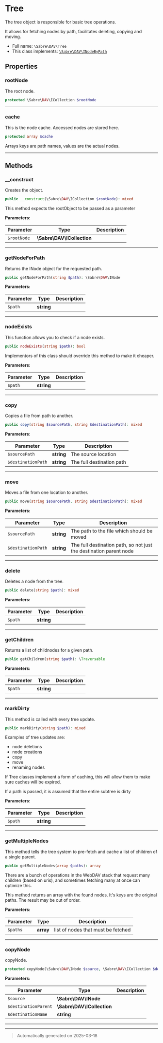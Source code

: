 
# Tree

The tree object is responsible for basic tree operations.

It allows for fetching nodes by path, facilitates deleting, copying and
moving.

* Full name: `\Sabre\DAV\Tree`
* This class implements:
[`\Sabre\DAV\INodeByPath`](./INodeByPath.md)



## Properties


### rootNode

The root node.

```php
protected \Sabre\DAV\ICollection $rootNode
```






***

### cache

This is the node cache. Accessed nodes are stored here.

```php
protected array $cache
```

Arrays keys are path names, values are the actual nodes.




***

## Methods


### __construct

Creates the object.

```php
public __construct(\Sabre\DAV\ICollection $rootNode): mixed
```

This method expects the rootObject to be passed as a parameter






**Parameters:**

| Parameter | Type | Description |
|-----------|------|-------------|
| `$rootNode` | **\Sabre\DAV\ICollection** |  |





***

### getNodeForPath

Returns the INode object for the requested path.

```php
public getNodeForPath(string $path): \Sabre\DAV\INode
```








**Parameters:**

| Parameter | Type | Description |
|-----------|------|-------------|
| `$path` | **string** |  |





***

### nodeExists

This function allows you to check if a node exists.

```php
public nodeExists(string $path): bool
```

Implementors of this class should override this method to make
it cheaper.






**Parameters:**

| Parameter | Type | Description |
|-----------|------|-------------|
| `$path` | **string** |  |





***

### copy

Copies a file from path to another.

```php
public copy(string $sourcePath, string $destinationPath): mixed
```








**Parameters:**

| Parameter | Type | Description |
|-----------|------|-------------|
| `$sourcePath` | **string** | The source location |
| `$destinationPath` | **string** | The full destination path |





***

### move

Moves a file from one location to another.

```php
public move(string $sourcePath, string $destinationPath): mixed
```








**Parameters:**

| Parameter | Type | Description |
|-----------|------|-------------|
| `$sourcePath` | **string** | The path to the file which should be moved |
| `$destinationPath` | **string** | The full destination path, so not just the destination parent node |





***

### delete

Deletes a node from the tree.

```php
public delete(string $path): mixed
```








**Parameters:**

| Parameter | Type | Description |
|-----------|------|-------------|
| `$path` | **string** |  |





***

### getChildren

Returns a list of childnodes for a given path.

```php
public getChildren(string $path): \Traversable
```








**Parameters:**

| Parameter | Type | Description |
|-----------|------|-------------|
| `$path` | **string** |  |





***

### markDirty

This method is called with every tree update.

```php
public markDirty(string $path): mixed
```

Examples of tree updates are:
  * node deletions
  * node creations
  * copy
  * move
  * renaming nodes

If Tree classes implement a form of caching, this will allow
them to make sure caches will be expired.

If a path is passed, it is assumed that the entire subtree is dirty






**Parameters:**

| Parameter | Type | Description |
|-----------|------|-------------|
| `$path` | **string** |  |





***

### getMultipleNodes

This method tells the tree system to pre-fetch and cache a list of
children of a single parent.

```php
public getMultipleNodes(array $paths): array
```

There are a bunch of operations in the WebDAV stack that request many
children (based on uris), and sometimes fetching many at once can
optimize this.

This method returns an array with the found nodes. It's keys are the
original paths. The result may be out of order.






**Parameters:**

| Parameter | Type | Description |
|-----------|------|-------------|
| `$paths` | **array** | list of nodes that must be fetched |





***

### copyNode

copyNode.

```php
protected copyNode(\Sabre\DAV\INode $source, \Sabre\DAV\ICollection $destinationParent, string $destinationName = null): mixed
```








**Parameters:**

| Parameter | Type | Description |
|-----------|------|-------------|
| `$source` | **\Sabre\DAV\INode** |  |
| `$destinationParent` | **\Sabre\DAV\ICollection** |  |
| `$destinationName` | **string** |  |





***


***
> Automatically generated on 2025-03-18
